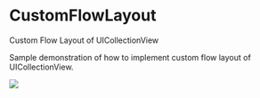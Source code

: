 # CustomFlowLayout
Custom Flow Layout of UICollectionView 


Sample demonstration of how to implement custom flow layout of UICollectionView.

<img src = "https://github.com/techphantcg/CustomFlowLayout/blob/master/customFlowLayout.gif">
